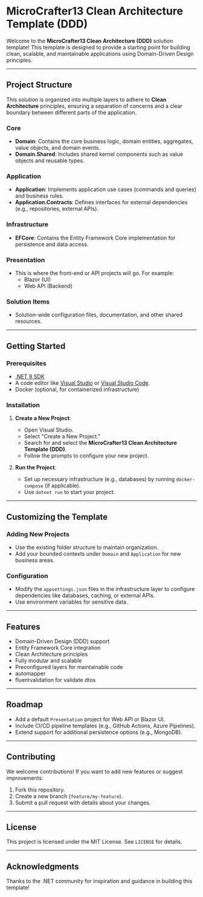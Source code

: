 # MicroCrafter13 Clean Architecture Template (DDD)

Welcome to the **MicroCrafter13 Clean Architecture (DDD)** solution template! This template is designed to provide a starting point for building clean, scalable, and maintainable applications using Domain-Driven Design principles.

---

## **Project Structure**

This solution is organized into multiple layers to adhere to **Clean Architecture** principles, ensuring a separation of concerns and a clear boundary between different parts of the application.

### Core
- **Domain**: Contains the core business logic, domain entities, aggregates, value objects, and domain events.
- **Domain.Shared**: Includes shared kernel components such as value objects and reusable types.

### Application
- **Application**: Implements application use cases (commands and queries) and business rules.
- **Application.Contracts**: Defines interfaces for external dependencies (e.g., repositories, external APIs).

### Infrastructure
- **EFCore**: Contains the Entity Framework Core implementation for persistence and data access.

### Presentation
- This is where the front-end or API projects will go. For example:
  - Blazor (UI)
  - Web API (Backend)

### Solution Items
- Solution-wide configuration files, documentation, and other shared resources.

---

## **Getting Started**

### Prerequisites
- [.NET 9 SDK](https://dotnet.microsoft.com/download/dotnet/9.0)
- A code editor like [Visual Studio](https://visualstudio.microsoft.com/) or [Visual Studio Code](https://code.visualstudio.com/).
- Docker (optional, for containerized infrastructure)

### Installation
1. **Create a New Project**:
   - Open Visual Studio.
   - Select "Create a New Project."
   - Search for and select the **MicroCrafter13 Clean Architecture Template (DDD)**.
   - Follow the prompts to configure your new project.

2. **Run the Project**:
   - Set up necessary infrastructure (e.g., databases) by running `docker-compose` (if applicable).
   - Use `dotnet run` to start your project.

---

## **Customizing the Template**

### Adding New Projects
- Use the existing folder structure to maintain organization.
- Add your bounded contexts under `Domain` and `Application` for new business areas.

### Configuration
- Modify the `appsettings.json` files in the infrastructure layer to configure dependencies like databases, caching, or external APIs.
- Use environment variables for sensitive data.

---

## **Features**
- Domain-Driven Design (DDD) support
- Entity Framework Core integration
- Clean Architecture principles
- Fully modular and scalable
- Preconfigured layers for maintainable code
- automapper
- fluentvalidation for validate dtos

---

## **Roadmap**
- Add a default `Presentation` project for Web API or Blazor UI.
- Include CI/CD pipeline templates (e.g., GitHub Actions, Azure Pipelines).
- Extend support for additional persistence options (e.g., MongoDB).

---

## **Contributing**
We welcome contributions! If you want to add new features or suggest improvements:
1. Fork this repository.
2. Create a new branch (`feature/my-feature`).
3. Submit a pull request with details about your changes.

---

## **License**
This project is licensed under the MIT License. See `LICENSE` for details.

---

## **Acknowledgments**
Thanks to the .NET community for inspiration and guidance in building this template!
